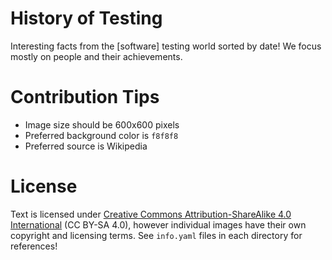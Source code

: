 # History of Testing

Interesting facts from the [software] testing world sorted by date! We focus
mostly on people and their achievements.

# Contribution Tips

- Image size should be 600x600 pixels
- Preferred background color is `f8f8f8`
- Preferred source is Wikipedia

# License

Text is licensed under
[Creative Commons Attribution-ShareAlike 4.0 International](http://creativecommons.org/licenses/by-sa/4.0/)
(CC BY-SA 4.0), however individual images have their own copyright and licensing terms.
See `info.yaml` files in each directory for references!
